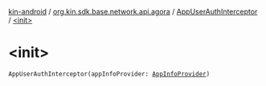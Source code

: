 [kin-android](../../index.md) / [org.kin.sdk.base.network.api.agora](../index.md) / [AppUserAuthInterceptor](index.md) / [&lt;init&gt;](./-init-.md)

# &lt;init&gt;

`AppUserAuthInterceptor(appInfoProvider: `[`AppInfoProvider`](../../org.kin.sdk.base.network.services/-app-info-provider/index.md)`)`